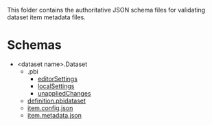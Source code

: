 This folder contains the authoritative JSON schema files for validating dataset item metadata files. 

# Schemas

- \<dataset name\>.Dataset
    - .pbi
        - [editorSettings](editorSettings.md)
        - [localSettings](localSettings.md)
        - [unappliedChanges](unappliedChanges.md)
    - [definition.pbidataset](definition.pbidataset.md)    
    - [item.config.json](../common/item.config.md)
    - [item.metadata.json](../common/item.metadata.md)




